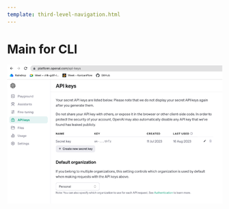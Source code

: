 ```yaml
---
template: third-level-navigation.html
---
```


# Main for CLI
![screenshot1](assets/images/openai1.png)